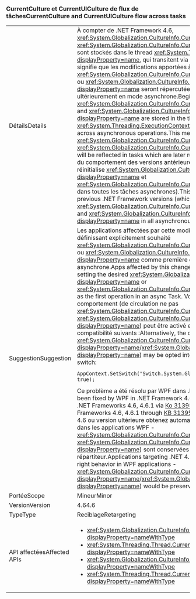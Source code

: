 ### <a name="currentculture-and-currentuiculture-flow-across-tasks"></a><span data-ttu-id="3b986-101">CurrentCulture et CurrentUICulture de flux de tâches</span><span class="sxs-lookup"><span data-stu-id="3b986-101">CurrentCulture and CurrentUICulture flow across tasks</span></span>

|   |   |
|---|---|
|<span data-ttu-id="3b986-102">Détails</span><span class="sxs-lookup"><span data-stu-id="3b986-102">Details</span></span>|<span data-ttu-id="3b986-103">À compter de .NET Framework 4.6, <xref:System.Globalization.CultureInfo.CurrentCulture?displayProperty=name> et <xref:System.Globalization.CultureInfo.CurrentUICulture?displayProperty=name> sont stockés dans le thread <xref:System.Threading.ExecutionContext?displayProperty=name>, qui transitent via des opérations asynchrones. Cela signifie que les modifications apportées à <xref:System.Globalization.CultureInfo.CurrentCulture?displayProperty=name> ou <xref:System.Globalization.CultureInfo.CurrentUICulture?displayProperty=name> seront répercutées dans les tâches qui sont exécutées ultérieurement en mode asynchrone.</span><span class="sxs-lookup"><span data-stu-id="3b986-103">Beginning in the .NET Framework 4.6, <xref:System.Globalization.CultureInfo.CurrentCulture?displayProperty=name> and <xref:System.Globalization.CultureInfo.CurrentUICulture?displayProperty=name> are stored in the thread's <xref:System.Threading.ExecutionContext?displayProperty=name>, which flows across asynchronous operations.This means that changes to <xref:System.Globalization.CultureInfo.CurrentCulture?displayProperty=name> or <xref:System.Globalization.CultureInfo.CurrentUICulture?displayProperty=name> will be reflected in tasks which are later run asynchronously.</span></span> <span data-ttu-id="3b986-104">Cela est différent du comportement des versions antérieures de .NET Framework (ce qui réinitialise <xref:System.Globalization.CultureInfo.CurrentCulture?displayProperty=name> et <xref:System.Globalization.CultureInfo.CurrentUICulture?displayProperty=name> dans toutes les tâches asynchrones).</span><span class="sxs-lookup"><span data-stu-id="3b986-104">This is different from the behavior of previous .NET Framework versions (which would reset <xref:System.Globalization.CultureInfo.CurrentCulture?displayProperty=name> and <xref:System.Globalization.CultureInfo.CurrentUICulture?displayProperty=name> in all asynchronous tasks).</span></span>|
|<span data-ttu-id="3b986-105">Suggestion</span><span class="sxs-lookup"><span data-stu-id="3b986-105">Suggestion</span></span>|<span data-ttu-id="3b986-106">Les applications affectées par cette modification peuvent contourner en définissant explicitement souhaité <xref:System.Globalization.CultureInfo.CurrentCulture?displayProperty=name> ou <xref:System.Globalization.CultureInfo.CurrentUICulture?displayProperty=name> comme première opération dans une tâche asynchrone.</span><span class="sxs-lookup"><span data-stu-id="3b986-106">Apps affected by this change may work around it by explicitly setting the desired <xref:System.Globalization.CultureInfo.CurrentCulture?displayProperty=name> or <xref:System.Globalization.CultureInfo.CurrentUICulture?displayProperty=name> as the first operation in an async Task.</span></span> <span data-ttu-id="3b986-107">Vous pouvez également l’ancien comportement (de circulation ne pas <xref:System.Globalization.CultureInfo.CurrentCulture?displayProperty=name> / <xref:System.Globalization.CultureInfo.CurrentUICulture?displayProperty=name>) peut être activé en définissant le commutateur de compatibilité suivants :</span><span class="sxs-lookup"><span data-stu-id="3b986-107">Alternatively, the old behavior (of not flowing <xref:System.Globalization.CultureInfo.CurrentCulture?displayProperty=name>/<xref:System.Globalization.CultureInfo.CurrentUICulture?displayProperty=name>) may be opted into by setting the following compatibility switch:</span></span><pre><code class="language-C#">AppContext.SetSwitch(&quot;Switch.System.Globalization.NoAsyncCurrentCulture&quot;, true);&#13;&#10;</code></pre><span data-ttu-id="3b986-108">Ce problème a été résolu par WPF dans .NET Framework 4.6.2.</span><span class="sxs-lookup"><span data-stu-id="3b986-108">This issue has been fixed by WPF in .NET Framework 4.6.2.</span></span> <span data-ttu-id="3b986-109">Il a également été résolu dans .NET Frameworks 4.6, 4.6.1 via [Ko 3139549](https://support.microsoft.com/kb/3139549).</span><span class="sxs-lookup"><span data-stu-id="3b986-109">It has also been fixed in .NET Frameworks 4.6, 4.6.1 through [KB 3139549](https://support.microsoft.com/kb/3139549).</span></span> <span data-ttu-id="3b986-110">Applications qui ciblent le .NET 4.6 ou version ultérieure obtenez automatiquement le comportement de droite dans les applications WPF - <xref:System.Globalization.CultureInfo.CurrentCulture?displayProperty=name> / <xref:System.Globalization.CultureInfo.CurrentUICulture?displayProperty=name>) sont conservées entre les opérations de répartiteur.</span><span class="sxs-lookup"><span data-stu-id="3b986-110">Applications targeting .NET 4.6 or later will automatically get the right behavior in WPF applications - <xref:System.Globalization.CultureInfo.CurrentCulture?displayProperty=name>/<xref:System.Globalization.CultureInfo.CurrentUICulture?displayProperty=name>) would be preserved across Dispatcher operations.</span></span>|
|<span data-ttu-id="3b986-111">Portée</span><span class="sxs-lookup"><span data-stu-id="3b986-111">Scope</span></span>|<span data-ttu-id="3b986-112">Mineur</span><span class="sxs-lookup"><span data-stu-id="3b986-112">Minor</span></span>|
|<span data-ttu-id="3b986-113">Version</span><span class="sxs-lookup"><span data-stu-id="3b986-113">Version</span></span>|<span data-ttu-id="3b986-114">4.6</span><span class="sxs-lookup"><span data-stu-id="3b986-114">4.6</span></span>|
|<span data-ttu-id="3b986-115">Type</span><span class="sxs-lookup"><span data-stu-id="3b986-115">Type</span></span>|<span data-ttu-id="3b986-116">Reciblage</span><span class="sxs-lookup"><span data-stu-id="3b986-116">Retargeting</span></span>|
|<span data-ttu-id="3b986-117">API affectées</span><span class="sxs-lookup"><span data-stu-id="3b986-117">Affected APIs</span></span>|<ul><li><xref:System.Globalization.CultureInfo.CurrentCulture?displayProperty=nameWithType></li><li><xref:System.Threading.Thread.CurrentCulture?displayProperty=nameWithType></li><li><xref:System.Globalization.CultureInfo.CurrentUICulture?displayProperty=nameWithType></li><li><xref:System.Threading.Thread.CurrentUICulture?displayProperty=nameWithType></li></ul>|

